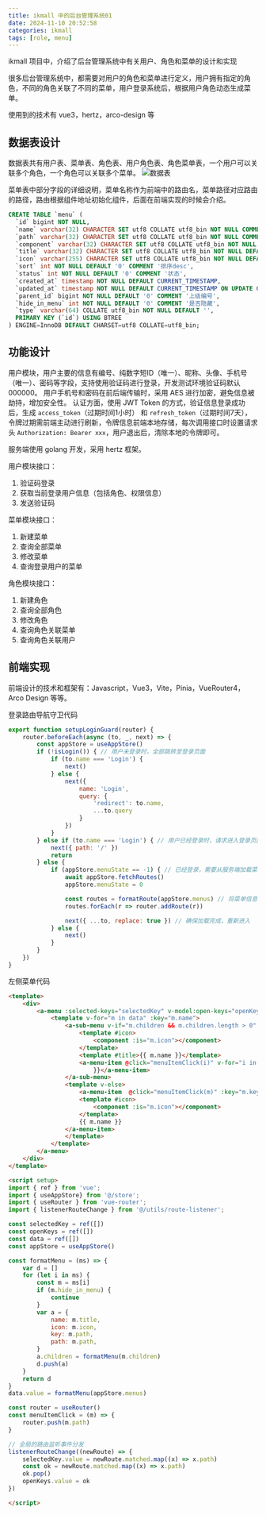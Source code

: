 ```yaml
---
title: ikmall 中的后台管理系统01
date: 2024-11-10 20:52:58
categories: ikmall
tags: [role, menu]
---
```


ikmall 项目中，介绍了后台管理系统中有关用户、角色和菜单的设计和实现

<!-- more -->

很多后台管理系统中，都需要对用户的角色和菜单进行定义，用户拥有指定的角色，不同的角色关联了不同的菜单，用户登录系统后，根据用户角色动态生成菜单。

使用到的技术有 vue3，hertz，arco-design 等

## 数据表设计

数据表共有用户表、菜单表、角色表、用户角色表、角色菜单表，一个用户可以关联多个角色，一个角色可以关联多个菜单。
![数据表](//images.xiusl.com/blog/2024-11-12/3NYAKK-Untitled.png)

菜单表中部分字段的详细说明，菜单名称作为前端中的路由名，菜单路径对应路由的路径，路由根据组件地址初始化组件，后面在前端实现的时候会介绍。
```sql
CREATE TABLE `menu` (
  `id` bigint NOT NULL,
  `name` varchar(32) CHARACTER SET utf8 COLLATE utf8_bin NOT NULL COMMENT '菜单名称',
  `path` varchar(32) CHARACTER SET utf8 COLLATE utf8_bin NOT NULL COMMENT '菜单路径',
  `component` varchar(32) CHARACTER SET utf8 COLLATE utf8_bin NOT NULL COMMENT '组件地址',
  `title` varchar(32) CHARACTER SET utf8 COLLATE utf8_bin NOT NULL DEFAULT '' COMMENT '菜单显示名称',
  `icon` varchar(255) CHARACTER SET utf8 COLLATE utf8_bin NOT NULL DEFAULT '' COMMENT '菜单图标',
  `sort` int NOT NULL DEFAULT '0' COMMENT '排序desc',
  `status` int NOT NULL DEFAULT '0' COMMENT '状态',
  `created_at` timestamp NOT NULL DEFAULT CURRENT_TIMESTAMP,
  `updated_at` timestamp NOT NULL DEFAULT CURRENT_TIMESTAMP ON UPDATE CURRENT_TIMESTAMP,
  `parent_id` bigint NOT NULL DEFAULT '0' COMMENT '上级编号',
  `hide_in_menu` int NOT NULL DEFAULT '0' COMMENT '是否隐藏',
  `type` varchar(64) COLLATE utf8_bin NOT NULL DEFAULT '',
  PRIMARY KEY (`id`) USING BTREE
) ENGINE=InnoDB DEFAULT CHARSET=utf8 COLLATE=utf8_bin;
```

## 功能设计

用户模块，用户主要的信息有编号、纯数字短ID（唯一）、昵称、头像、手机号（唯一）、密码等字段，支持使用验证码进行登录，开发测试环境验证码默认000000。
用户手机号和密码在前后端传输时，采用 AES 进行加密，避免信息被劫持，增加安全性。
认证方面，使用 JWT Token 的方式，验证信息登录成功后，生成 `access_token`（过期时间1小时） 和 `refresh_token`（过期时间7天），令牌过期需前端主动进行刷新，令牌信息前端本地存储，每次调用接口时设置请求头 `Authorization: Bearer xxx`，用户退出后，清除本地的令牌即可。

服务端使用 golang 开发，采用 hertz 框架。

用户模块接口：
1. 验证码登录
2. 获取当前登录用户信息（包括角色、权限信息）
3. 发送验证码

菜单模块接口：
1. 新建菜单
2. 查询全部菜单
3. 修改菜单
4. 查询登录用户的菜单

角色模块接口：
1. 新建角色
2. 查询全部角色
3. 修改角色
4. 查询角色关联菜单
5. 查询角色关联用户

## 前端实现

前端设计的技术和框架有：Javascript，Vue3，Vite，Pinia，VueRouter4，Arco Design 等等。

登录路由导航守卫代码
```javascript
export function setupLoginGuard(router) {
    router.beforeEach(async (to, _, next) => {
        const appStore = useAppStore()
        if (!isLogin()) { // 用户未登录时，全部跳转至登录页面
            if (to.name === 'Login') {
                next()
            } else {
                next({
                    name: 'Login',
                    query: {
                        'redirect': to.name,
                        ...to.query
                    }
                })
            }
        } else if (to.name === 'Login') { // 用户已经登录时，请求进入登录页面时，跳转到首页
            next({ path: '/' })
            return
        } else {
            if (appStore.menuState == -1) { // 已经登录，需要从服务端加载菜单信息
                await appStore.fetchRoutes()
                appStore.menuState = 0

                const routes = formatRoute(appStore.menus) // 将菜单信息格式化成 VueRoute 需要的路由数据格式
                routes.forEach(r => router.addRoute(r))

                next({ ...to, replace: true }) // 确保加载完成，重新进入
            } else {
                next()
            }
        }
    })
}
```

左侧菜单代码

```html
<template>
    <div>
        <a-menu :selected-keys="selectedKey" v-model:open-keys="openKeys">
            <template v-for="m in data" :key="m.name">
                <a-sub-menu v-if="m.children && m.children.length > 0" :key="m.key">
                    <template #icon>
                        <component :is="m.icon"></component>
                    </template>
                    <template #title>{{ m.name }}</template>
                    <a-menu-item @click="menuItemClick(i)" v-for="i in m.children" :key="i.key">{{ i.name
                        }}</a-menu-item>
                </a-sub-menu>
                <template v-else>
                    <a-menu-item  @click="menuItemClick(m)" :key="m.key">
                    <template #icon>
                        <component :is="m.icon"></component>
                    </template>
                    {{ m.name }}
                </a-menu-item>
                </template>
            </template>
        </a-menu>
    </div>
</template>

<script setup>
import { ref } from 'vue';
import { useAppStore} from '@/store';
import { useRouter } from 'vue-router';
import { listenerRouteChange } from '@/utils/route-listener';

const selectedKey = ref([])
const openKeys = ref([])
const data = ref([])
const appStore = useAppStore()

const formatMenu = (ms) => {
    var d = []
    for (let i in ms) {
        const m = ms[i]
        if (m.hide_in_menu) {
            continue
        }
        var a = {
            name: m.title,
            icon: m.icon,
            key: m.path,
            path: m.path,
        }
        a.children = formatMenu(m.children)
        d.push(a)
    }
    return d
}
data.value = formatMenu(appStore.menus)

const router = useRouter()
const menuItemClick = (m) => {
    router.push(m.path)
}

// 全局的路由监听事件分发
listenerRouteChange((newRoute) => {
    selectedKey.value = newRoute.matched.map((x) => x.path)
    const ok = newRoute.matched.map((x) => x.path)
    ok.pop()
    openKeys.value = ok
})

</script>
```

